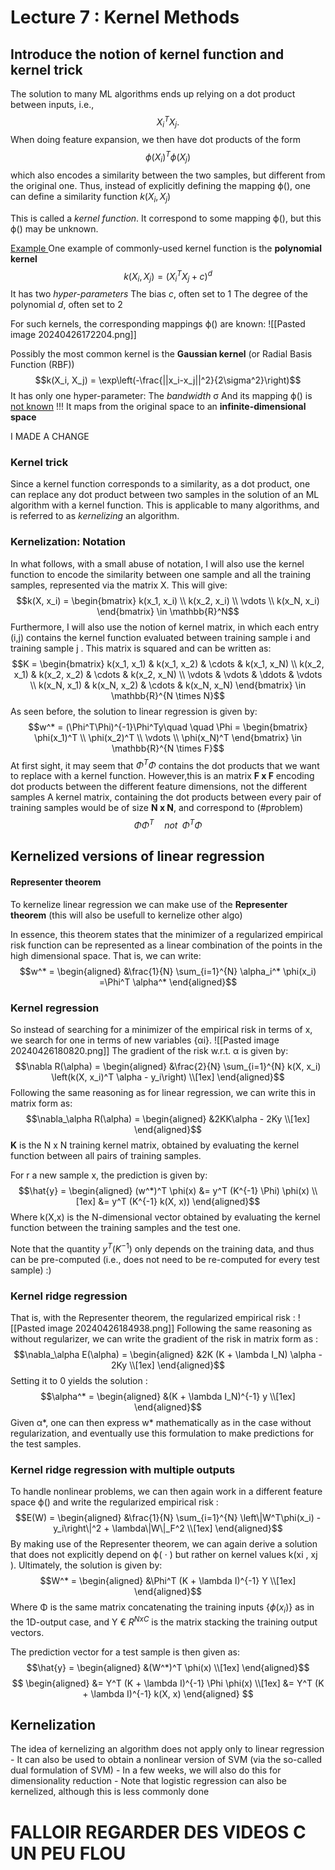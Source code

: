
# Lecture 7 : Kernel Methods

## Introduce the notion of kernel function and kernel trick

The solution to many ML algorithms ends up relying on a dot product between inputs, i.e., $$X_i^TX_j.$$
When doing feature expansion, we then have dot products of the form $$ϕ(X_i)^T ϕ(X_j)$$ which also encodes a similarity between the two samples, but different from the original one. 
Thus, instead of explicitly defining the mapping ϕ(), one can define a similarity function $k(X_i,X_j)$

This is called a *kernel function*. It correspond to some mapping ϕ(), but this ϕ() may be unknown. 

<u>Example </u>
One example of commonly-used kernel function is the **polynomial kernel** $$k(X_i, X_j) = (X_i^TX_j + c)^d$$ 
It has two *hyper-parameters*
	The bias *c*, often set to 1
	The degree of the polynomial *d*, often set to 2

For such kernels, the corresponding mappings ϕ() are known:
	![[Pasted image 20240426172204.png]]

Possibly the most common kernel is the **Gaussian kernel** (or Radial Basis Function (RBF)) $$k(X_i, X_j) = \exp\left(-\frac{||x_i-x_j||^2}{2\sigma^2}\right)$$
It has only one hyper-parameter: 
	The *bandwidth* σ
And its mapping  ϕ() is <u>not known</u> !!! It maps from the original space to an **infinite-dimensional space** 

I MADE A CHANGE
### Kernel trick
Since a kernel function corresponds to a similarity, as a dot product, one can replace any dot product between two samples in the solution of an ML algorithm with a kernel function. This is applicable to many algorithms, and is referred to as *kernelizing* an algorithm. 


### Kernelization: Notation 
In what follows, with a small abuse of notation, I will also use the kernel function to encode the similarity between one sample and all the training samples, represented via the matrix X. This will give: $$k(X, x_i) = \begin{bmatrix} k(x_1, x_i) \\ k(x_2, x_i) \\ \vdots \\ k(x_N, x_i) \end{bmatrix} \in \mathbb{R}^N$$
Furthermore, I will also use the notion of kernel matrix, in which each entry (i,j) contains the kernel function evaluated between training sample i and training sample j . This matrix is squared and can be written as: $$K = \begin{bmatrix} k(x_1, x_1) & k(x_1, x_2) & \cdots & k(x_1, x_N) \\ k(x_2, x_1) & k(x_2, x_2) & \cdots & k(x_2, x_N) \\ \vdots & \vdots & \ddots & \vdots \\ k(x_N, x_1) & k(x_N, x_2) & \cdots & k(x_N, x_N) \end{bmatrix} \in \mathbb{R}^{N \times N}$$As seen before, the solution to linear regression is given by: $$w^* = (\Phi^T\Phi)^{-1}\Phi^Ty\quad \quad \Phi = \begin{bmatrix} \phi(x_1)^T \\ \phi(x_2)^T \\ \vdots \\ \phi(x_N)^T \end{bmatrix} \in \mathbb{R}^{N \times F}$$
At first sight, it may seem that $Φ^TΦ$ contains the dot products that we want to replace with a kernel function. 
	However,this is an matrix **F x F** encoding dot products between the different feature dimensions, not the different samples
	A kernel matrix, containing the dot products between every pair of training samples would be of size **N x N**, and correspond to (#problem)$$ΦΦ^T\quad not \;\;Φ^TΦ $$
## Kernelized versions of linear regression

#### Representer theorem
To kernelize linear regression we can make use of the **Representer theorem** (this will also be usefull to kernelize other algo)

In essence, this theorem states that the minimizer of a regularized empirical risk function can be represented as a linear combination of the points in the high dimensional space. That is, we can write: $$w^* = \begin{aligned} &\frac{1}{N} \sum_{i=1}^{N} \alpha_i^* \phi(x_i)  =\Phi^T \alpha^* \end{aligned}$$
### Kernel regression 
So instead of searching for a minimizer of the empirical risk in terms of x, we search for one in terms of new variables {αi}. 
![[Pasted image 20240426180820.png]]
The gradient of the risk w.r.t. α is given by: $$\nabla R(\alpha) = \begin{aligned} &\frac{2}{N} \sum_{i=1}^{N} k(X, x_i) \left(k(X, x_i)^T \alpha - y_i\right) \\[1ex] \end{aligned}$$
Following the same reasoning as for linear regression, we can write this in matrix form as: $$\nabla_\alpha R(\alpha) = \begin{aligned} &2KK\alpha - 2Ky \\[1ex] \end{aligned}$$
**K** is the N x N training kernel matrix, obtained by evaluating the kernel function between all pairs of training samples. 

For r a new sample x, the prediction is given by: $$\hat{y} =  \begin{aligned} (w^*)^T \phi(x)   &= y^T (K^{-1} \Phi) \phi(x) \\[1ex] &= y^T (K^{-1} k(X, x)) \end{aligned}$$
Where k(X,x) is the N-dimensional vector obtained by evaluating the kernel function between the training samples and the test one. 

Note that the quantity $y^T(K^{-1})$ only depends on the training data, and thus can be pre-computed (i.e., does not need to be re-computed for every test sample) :)

### Kernel ridge regression 
That is, with the Representer theorem, the regularized empirical risk : 
![[Pasted image 20240426184938.png]]
Following the same reasoning as without regularizer, we can write the gradient of the risk in matrix form as : $$\nabla_\alpha E(\alpha) = \begin{aligned} &2K (K + \lambda I_N) \alpha - 2Ky \\[1ex] \end{aligned}$$Setting it to 0 yields the solution : $$\alpha^* = \begin{aligned} &(K + \lambda I_N)^{-1} y \\[1ex] \end{aligned}$$Given α*, one can then express w* mathematically as in the case without regularization, and eventually use this formulation to make predictions for the test samples. 


### Kernel ridge regression with multiple outputs
To handle nonlinear problems, we can then again work in a different feature space ϕ() and write the regularized empirical risk : $$E(W) = \begin{aligned} &\frac{1}{N} \sum_{i=1}^{N} \left\|W^T\phi(x_i) - y_i\right\|^2 + \lambda\|W\|_F^2 \\[1ex] \end{aligned}$$By making use of the Representer theorem, we can again derive a solution that does not explicitly depend on ϕ( ⋅ ) but rather on kernel values  k(xi , xj ). 
Ultimately, the solution is given by: $$W^* = \begin{aligned} &\Phi^T (K + \lambda I)^{-1} Y \\[1ex] \end{aligned}$$
Where Φ is the same matrix concatenating the training inputs {$ϕ(x_i)$} as in the 1D-output case, and Y € $R^{NxC}$ is the matrix stacking the training output vectors. 

The prediction vector for a test sample is then given as: $$\hat{y} = \begin{aligned} &(W^*)^T \phi(x) \\[1ex] \end{aligned}$$
$$  \begin{aligned}   &= Y^T (K + \lambda I)^{-1} \Phi \phi(x) \\[1ex] &= Y^T (K + \lambda I)^{-1} k(X, x) \end{aligned} $$

## Kernelization 
The idea of kernelizing an algorithm does not apply only to linear regression 
	- It can also be used to obtain a nonlinear version of SVM (via the so-called dual formulation of SVM) 
	- In a few weeks, we will also do this for dimensionality reduction
	- Note that logistic regression can also be kernelized, although this is less commonly done


#  FALLOIR REGARDER DES VIDEOS C UN PEU FLOU
